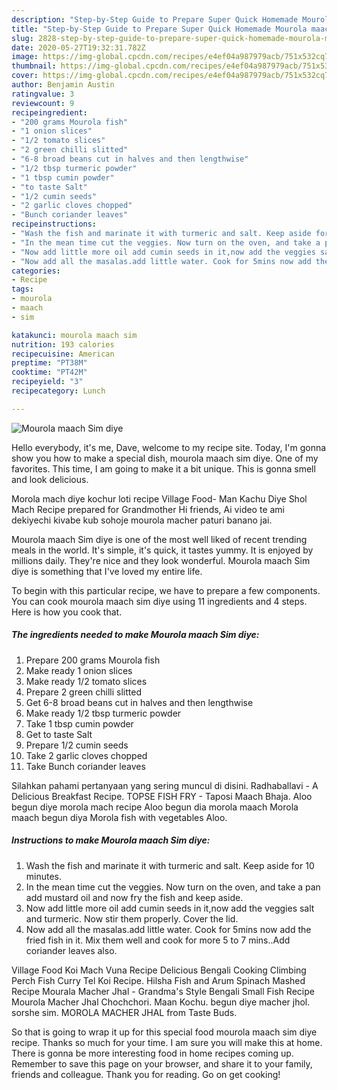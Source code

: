 ```yaml
---
description: "Step-by-Step Guide to Prepare Super Quick Homemade Mourola maach Sim diye"
title: "Step-by-Step Guide to Prepare Super Quick Homemade Mourola maach Sim diye"
slug: 2828-step-by-step-guide-to-prepare-super-quick-homemade-mourola-maach-sim-diye
date: 2020-05-27T19:32:31.782Z
image: https://img-global.cpcdn.com/recipes/e4ef04a987979acb/751x532cq70/mourola-maach-sim-diye-recipe-main-photo.jpg
thumbnail: https://img-global.cpcdn.com/recipes/e4ef04a987979acb/751x532cq70/mourola-maach-sim-diye-recipe-main-photo.jpg
cover: https://img-global.cpcdn.com/recipes/e4ef04a987979acb/751x532cq70/mourola-maach-sim-diye-recipe-main-photo.jpg
author: Benjamin Austin
ratingvalue: 3
reviewcount: 9
recipeingredient:
- "200 grams Mourola fish"
- "1 onion slices"
- "1/2 tomato slices"
- "2 green chilli slitted"
- "6-8 broad beans cut in halves and then lengthwise"
- "1/2 tbsp turmeric powder"
- "1 tbsp cumin powder"
- "to taste Salt"
- "1/2 cumin seeds"
- "2 garlic cloves chopped"
- "Bunch coriander leaves"
recipeinstructions:
- "Wash the fish and marinate it with turmeric and salt. Keep aside for 10 minutes."
- "In the mean time cut the veggies. Now turn on the oven, and take a pan add mustard oil and now fry the fish and keep aside."
- "Now add little more oil add cumin seeds in it,now add the veggies salt and turmeric. Now stir them properly. Cover the lid."
- "Now add all the masalas.add little water. Cook for 5mins now add the fried fish in it. Mix them well and cook for more 5 to 7 mins..Add coriander leaves also."
categories:
- Recipe
tags:
- mourola
- maach
- sim

katakunci: mourola maach sim 
nutrition: 193 calories
recipecuisine: American
preptime: "PT38M"
cooktime: "PT42M"
recipeyield: "3"
recipecategory: Lunch

---
```



![Mourola maach Sim diye](https://img-global.cpcdn.com/recipes/e4ef04a987979acb/751x532cq70/mourola-maach-sim-diye-recipe-main-photo.jpg)

Hello everybody, it's me, Dave, welcome to my recipe site. Today, I'm gonna show you how to make a special dish, mourola maach sim diye. One of my favorites. This time, I am going to make it a bit unique. This is gonna smell and look delicious.

Morola mach diye kochur loti recipe Village Food- Man Kachu Diye Shol Mach Recipe prepared for Grandmother Hi friends, Ai video te ami dekiyechi kivabe kub sohoje mourola macher paturi banano jai.

Mourola maach Sim diye is one of the most well liked of recent trending meals in the world. It's simple, it's quick, it tastes yummy. It is enjoyed by millions daily. They're nice and they look wonderful. Mourola maach Sim diye is something that I've loved my entire life.


To begin with this particular recipe, we have to prepare a few components. You can cook mourola maach sim diye using 11 ingredients and 4 steps. Here is how you cook that.

<!--inarticleads1-->

##### The ingredients needed to make Mourola maach Sim diye:

1. Prepare 200 grams Mourola fish
1. Make ready 1 onion slices
1. Make ready 1/2 tomato slices
1. Prepare 2 green chilli slitted
1. Get 6-8 broad beans cut in halves and then lengthwise
1. Make ready 1/2 tbsp turmeric powder
1. Take 1 tbsp cumin powder
1. Get to taste Salt
1. Prepare 1/2 cumin seeds
1. Take 2 garlic cloves chopped
1. Take Bunch coriander leaves


Silahkan pahami pertanyaan yang sering muncul di disini. Radhaballavi - A Delicious Breakfast Recipe. TOPSE FISH FRY - Taposi Maach Bhaja. Aloo begun diye morola mach recipe Aloo begun dia morola maach Morola maach begun diya Morola fish with vegetables Aloo. 

<!--inarticleads2-->

##### Instructions to make Mourola maach Sim diye:

1. Wash the fish and marinate it with turmeric and salt. Keep aside for 10 minutes.
1. In the mean time cut the veggies. Now turn on the oven, and take a pan add mustard oil and now fry the fish and keep aside.
1. Now add little more oil add cumin seeds in it,now add the veggies salt and turmeric. Now stir them properly. Cover the lid.
1. Now add all the masalas.add little water. Cook for 5mins now add the fried fish in it. Mix them well and cook for more 5 to 7 mins..Add coriander leaves also.


Village Food Koi Mach Vuna Recipe Delicious Bengali Cooking Climbing Perch Fish Curry Tel Koi Recipe. Hilsha Fish and Arum Spinach Mashed Recipe Mourala Macher Jhal - Grandma&#39;s Style Bengali Small Fish Recipe Mourola Macher Jhal Chochchori. Maan Kochu. begun diye macher jhol. sorshe sim. MOROLA MACHER JHAL from Taste Buds. 

So that is going to wrap it up for this special food mourola maach sim diye recipe. Thanks so much for your time. I am sure you will make this at home. There is gonna be more interesting food in home recipes coming up. Remember to save this page on your browser, and share it to your family, friends and colleague. Thank you for reading. Go on get cooking!
